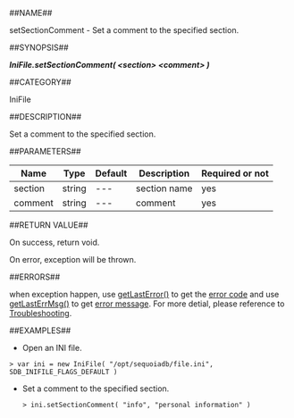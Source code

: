
##NAME##

setSectionComment - Set a comment to the specified section.

##SYNOPSIS##

***IniFile.setSectionComment( \<section\> \<comment\> )***

##CATEGORY##

IniFile

##DESCRIPTION##

Set a comment to the specified section.

##PARAMETERS##

| Name     | Type     | Default | Description   | Required or not |
| -------- | -------- | --------| ------------- | --------------- |
| section  | string   | ---     | section name  | yes             |
| comment  | string   | ---     | comment       | yes             |

##RETURN VALUE##

On success, return void.

On error, exception will be thrown.

##ERRORS##

when exception happen, use [getLastError()](manual/Manual/Sequoiadb_command/Global/getLastError.md) to get the [error code](manual/Manual/Sequoiadb_error_code.md)  and use [getLastErrMsg()](manual/Manual/Sequoiadb_command/Global/getLastErrMsg.md) to get [error message](manual/Manual/Sequoiadb_command/Global/getLastErrMsg.md). For more detial, please  reference to [Troubleshooting](manual/FAQ/faq_sdb.md).

##EXAMPLES##

* Open an INI file.

```lang-javascript
> var ini = new IniFile( "/opt/sequoiadb/file.ini", SDB_INIFILE_FLAGS_DEFAULT )
```

* Set a comment to the specified section.

  ```lang-javascript
  > ini.setSectionComment( "info", "personal information" )
  ```